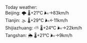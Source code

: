 Today weather:  
Beijing: 🌩  🌡️+21°C 🌬️→83km/h  
Tianjin: 🌫  🌡️+29°C 🌬️←11km/h  
Shijiazhuang: ⛅️  🌡️+24°C 🌬️→22km/h  
Tangshan: 🌦   🌡️+21°C 🌬️→9km/h  
